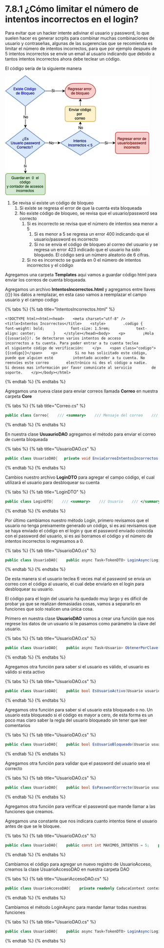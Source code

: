 # 7.8.1 ¿Cómo limitar el número de intentos incorrectos en el login?

Para evitar que un hacker intente adivinar el usuario y password, lo que suelen hacer es generar scrpits para combinar muchas combinaciones de usuario y contraseñas, algunas de las sugerencias que se recomienda es limitar el número de intentos incorrectos, para que por ejemplo después de 5 intentos incorrectos se envíe un email al usuario indicando que debido a tantos intentos incorrectos ahora debe teclear un código. 

El código sería de la siguiente manera

![](../../.gitbook/assets/image%20%28130%29.png)

1. Se revisa si existe un código de bloqueo
   1. Si existe se regresa el error de que la cuenta esta bloqueada
   2. No existe código de bloqueo, se revisa que el usuario/password sea correcto
      1. Si es incorrecto se revisa que el número de intentos sea menor a 5
         1. Si es menor a 5 se regresa un error 400 indicando que el usuario/password es incorrecto
         2. Si no se envia el código de bloqueo al correo del usuario y se regresa un error 423 indicado que el usuario ha sido bloquedo. El código será un número aleatorio de 6 cifras.
      2. Si no es incorrecto se guarda en 0 el número de intentos incorrectos y el código  

Agregamos una carpeta **Templates** aqui vamos a guardar código html para enviar los correos de cuenta bloqueada.

Agregamos un archivo **IntentosIncorrectos.html** y agregamos entre llaves {{}} los datos a remplazar, en esta caso vamos a reemplazar el campo usuario y el campo codigo

{% tabs %}
{% tab title="IntentosIncorrectos.html" %}
```markup
<!DOCTYPE html><html><head>    <meta charset="utf-8" />    <title>Intentos Incorrectos</title>    <style>        .codigo {            font-weight: bold;            font-size: 1.5rem;            text-align: center;        }    </style></head><body>    <p>        ¡Hola {{usuario}}!. Se detectaron varios intentos de acceso         incorrectos a tu cuenta. Para poder entrar a tu cuenta teclea        el siguiente código de verificación:    </p>    <span class="codigo">{{codigo}}</span>    <p>        Si no has solicitado este código, puede que alguien esté         intentado acceder a tu cuenta. No reenvíes este correo        electrónico ni des el código a nadie.        Si deseas mas información por favor comunícate al servicio         de soporte.    </p></body></html>
```
{% endtab %}
{% endtabs %}

Agregamos una nueva clase para enviar correos llamada **Correo** en nuestra carpeta **Core**

{% tabs %}
{% tab title="Correo.cs" %}
```csharp
public class Correo{    /// <summary>    /// Mensaje del correo    /// </summary>    public string Mensaje;    /// <summary>    /// Correos a quien se enviara el correo    /// </summary>    public string Para;        /// <summary>    /// Asunto del correo    /// </summary>    public string Asunto;    /// <summary>    /// Permite enviar un correo    /// </summary>    public void Enviar()    {        string smtpAddress, usuarioCorreo, passwordCorreo;        int puerto = 587;                    smtpAddress = "smtp.gmail.com";        usuarioCorreo = "corrego@gmail.com";        passwordCorreo = "tupassword";        SmtpClient client = new SmtpClient(smtpAddress, puerto)        {            Credentials = new NetworkCredential(usuarioCorreo,                                                     passwordCorreo),            EnableSsl = true,        };        MailMessage mailMessage = new MailMessage        {           From = new MailAddress(usuarioCorreo)        };        mailMessage.To.Add(Para);        mailMessage.IsBodyHtml = true;        mailMessage.Body = Mensaje;        mailMessage.Subject = Asunto;        try        {            client.Send(mailMessage);        }        catch (Exception ex)       {           Console.WriteLine(ex.InnerException);       }}
```
{% endtab %}
{% endtabs %}

En nuestra clase **UsuaurioDAO** agregamos el método para enviar el correo de cuenta bloqueada

{% tabs %}
{% tab title="UsuarioDAO.cs" %}
```csharp
public class UsuarioDAO{   private void EnviaCorreoIntentosIncorrectos(string path,                                string usuario, string email, int codigo)   {       string body = System.IO.File.ReadAllText(           Path.Combine(path,"Templates", "IntentosIncorrectos.html"));       body = body.Replace("{{usuario}}", usuario);       body = body.Replace("{{codigo}}", codigo.ToString());       Correo mail = new Correo()       {           Para = email,           Mensaje = body,           Asunto = "Tu cuenta ha sido bloqueada"       };       try       {           mail.Enviar();       }       catch (Exception ex)       {                Console.WriteLine(ex.InnerException);       }}
```
{% endtab %}
{% endtabs %}

Cambios nuestro archivo **LoginDTO** para agregar el campo código, el cual utilizará el usuario para desbloquear su cuenta

{% tabs %}
{% tab title="LoginDTO" %}
```csharp
public class LoginDTO{    /// <summary>    /// Usuario    /// </summary>    [Required(ErrorMessage = "Required")]    [StringLength(15)]    public string Usuario { get; set; }    /// <summary>    /// Password del usuario    /// </summary>    [Required(ErrorMessage = "Required")]    [StringLength(255)]    public string Password { get; set; }    /// <summary>    /// Código para desbloquear el usuario    /// </summary>    public int Codigo { get; set; }}
```
{% endtab %}
{% endtabs %}

Por último cambiamos nuestro método Login, primero revisamos que el usuario no tenga preivamente generado un código, si es asi revisamos que se haya enviado el código en el login y que el password enviado coincida con el password del usuario, si es asi borramos el código y el número de intentos incorrectos lo regresamos a 0.

{% tabs %}
{% tab title="UsuarioDAO.cs" %}
```csharp
public class UsuarioDAO{    public async Task<TokenDTO> LoginAsync(LoginDTO loginDTO,                                            IConfiguration config)    {        Seguridad seguridad = new Seguridad();                   var usuario = await contexto.Usuario            .FirstOrDefaultAsync(usu => usu.Clave == loginDTO.Usuario);        if (usuario == null)        {            customError = new CustomError(400,                String.Format(this.localizacion                          .GetLocalizedHtmlString("GeneralNoExiste"),                        "La clave del usuario"));            return tokenDTO;        }        //Si el usuario tiene un código mayor a 0, el usuario        // ha sido bloqueado        if (usuario.Codigo > 0 )        {            if (usuario.Password == seguridad                      .GetHash(usuario.Adicional1 + loginDTO.Password)                && usuario.Codigo == loginDTO.Codigo)            {                //Reiniciamos el número de intentos y el código                // para iniciar sesión                usuario.Intentos = 0;                usuario.Codigo = 0;                contexto.SaveChanges();            }            else            {                customError = new CustomError(423,                           this.localizacion                           .GetLocalizedHtmlString("PasswordLocked"));            }                       }        if (usuario.Password != seguridad.GetHash                           (usuario.Adicional1 + loginDTO.Password))        {            usuario.Intentos = usuario.Intentos + 1;            if (usuario.Intentos > 5)            {                Random r = new Random();                int codigo = r.Next(0, 999999);                usuario.Codigo = codigo;                customError = new CustomError(423,                      this.localizacion.                      GetLocalizedHtmlString("PasswordLocked"));                EnviaCorreoIntentosIncorrectos(_path,usuario.Clave,                                                 usuario.Email, codigo);            }            else            {                customError = new CustomError(400,                    this.localizacion                      .GetLocalizedHtmlString("PasswordIncorrecto"));            }            contexto.SaveChanges();            return tokenDTO;        }        if (!usuario.Activo)        {            customError = new CustomError(403,                        this.localizacion                        .GetLocalizedHtmlString("UsuarioInactivo"));            return tokenDTO;        }        tokenDTO = GenerarToken(config, usuario.Id, usuario.Nombre);        var usuarioAcceso = new UsuarioAcceso();        usuarioAcceso.UsuarioId = usuario.Id;               usuarioAcceso.Fecha = DateTime.Now;        usuarioAcceso.Token = tokenDTO.Token;        usuarioAcceso.Activo = true;        usuarioAcceso.Ciudad = "Default";        usuarioAcceso.Estado = "Default";        usuarioAcceso.SistemaOperativo = "Default";        usuarioAcceso.RefreshToken = tokenDTO.RefreshToken;        usuarioAcceso.Navegador = "Default";        contexto.UsuarioAcceso.Add(usuarioAcceso);        contexto.SaveChanges();        return tokenDTO;    }}
```
{% endtab %}
{% endtabs %}

De esta manera si el usuario teclea 6 veces mal el password se envia un correo con el código al usuario, el cual debe enviarlo en el login para desbloquear su usuario.

El código para el login del usuario ha quedado muy largo y es díficil de probar ya que se realizan demasiadas cosas, vamos a separarlo en funciones que solo realicen una única cosa.

Primero en nuestra clase **UsuarioDAO** vamos a crear una función que nos regrese los datos de un usuario si le pasamos como parámetro la clave del usuario.

{% tabs %}
{% tab title="UsuarioDAO.cs" %}
```csharp
public class UsuarioDAO{    public async Task<Usuario> ObtenerPorClave(string clave)    {        var usuario = await contexto.Usuario              .FirstOrDefaultAsync(usu => usu.Clave == clave);        if (usuario==null)        {            customError = new CustomError(400,                            String.Format(this.localizacion                            .GetLocalizedHtmlString("GeneralNoExiste"),                                        "La clave del usuario"));        }        return usuario;    }}
```
{% endtab %}
{% endtabs %}

Agregamos otra función para saber si el usuario es válido, el usuario es válido si esta activo

{% tabs %}
{% tab title="UsuarioDAO.cs" %}
```csharp
public class UsuarioDAO{    public bool EsUsuarioActivo(Usuario usuario)    {                if (!usuario.Activo)        {            customError = new CustomError(403,                         this.localizacion                         .GetLocalizedHtmlString("UsuarioInactivo"));            return false;        }        return true;   }}
```
{% endtab %}
{% endtabs %}

Agregamos otra función para saber si el usuario esta bloqueado o no. Un usuario esta bloqueado si el código es mayor a cero, de esta forma es un poco mas claro saber la regla del usuario bloqueado sin tener que leer comentarios

{% tabs %}
{% tab title="UsuarioDAO.cs" %}
```csharp
public class UsuarioDAO{    public bool EsUsuarioBloqueado(Usuario usuario)    {        return usuario.Codigo > 0;    }}
```
{% endtab %}
{% endtabs %}

Agregamos otra función para validar que el password del usuario sea el correcto

{% tabs %}
{% tab title="UsuarioDAO.cs" %}
```csharp
public class UsuarioDAO{    public bool EsPasswordCorrecto(Usuario usuario, string password)    {        Seguridad seguridad = new Seguridad();        return usuario.Password == seguridad                               .GetHash(usuario.Adicional1 + password);    }}
```
{% endtab %}
{% endtabs %}

Agregamos otra función para verificar el password que mande llamar a las funciones que creamos.

Agregamos una constante que nos indicara cuanto intentos tiene el usuario antes de que se le bloquee.

{% tabs %}
{% tab title="UsuarioDAO.cs" %}
```csharp
public class UsuarioDAO{    public const int MAXIMOS_INTENTOS = 5;    public bool EsPasswordValido(Usuario usuario,                                      string password, int codigo )    {        if (EsUsuarioBloqueado(usuario))        {            //Si el password es correcto validamos que haya enviado            //el código correcto            if (EsPasswordCorrecto(usuario, password)                  && usuario.Codigo == codigo)            {                //Reiniciamos el número de intentos y                 // el código para iniciar sesión                usuario.Intentos = 0;                usuario.Codigo = 0;                contexto.SaveChanges();                return true;            }            else            {                customError = new CustomError(423,                this.localizacion                       .GetLocalizedHtmlString("PasswordLocked"));                return false;            }        }        else        {            if (!EsPasswordCorrecto(usuario, password))            {                usuario.Intentos = usuario.Intentos + 1;                if (usuario.Intentos > MAXIMOS_INTENTOS)                {                        Random r = new Random();                        codigo = r.Next(0, 999999);                        usuario.Codigo = codigo;                        customError = new CustomError(423,                                            this.localizacion                                            .GetLocalizedHtmlString                                            ("PasswordLocked"));                        EnviaCorreoIntentosIncorrectos(_path,                                  usuario.Clave, usuario.Email, codigo);                }                else                {                    customError = new CustomError(400,                    this.localizacion.GetLocalizedHtmlString                         ("PasswordIncorrecto"));                }            }        }        return true;    }}
```
{% endtab %}
{% endtabs %}

Cambiamos el código para agregar un nuevo registro de UsuarioAcceso, creamos la clase  UsuarioAccesoDAO en nuestra carpeta DAO

{% tabs %}
{% tab title="UsuariAccesoDAO.cs" %}
```csharp
public class UsuarioAccesoDAO{    private readonly CaducaContext contexto;    private readonly LocService localizacion;    public UsuarioAccesoDAO(CaducaContext context,                            LocService locService)    {        this.contexto = context;        this.localizacion = locService;    }    public async System.Threading.Tasks.Task<bool>             GuardarAccesoAsync(TokenDTO tokenDTO,                                 int usuarioId)    {        var usuarioAcceso = new UsuarioAcceso();        usuarioAcceso.UsuarioId = usuarioId;        usuarioAcceso.Fecha = DateTime.Now;        usuarioAcceso.Token = tokenDTO.Token;        usuarioAcceso.Activo = true;        usuarioAcceso.SistemaOperativo = "Default";        usuarioAcceso.RefreshToken = tokenDTO.RefreshToken;        usuarioAcceso.Navegador = "Default";        contexto.UsuarioAcceso.Add(usuarioAcceso);        contexto.SaveChanges();        return true;    }}
```
{% endtab %}
{% endtabs %}

Cambiamos el método LoginAsync para mandar llamar todas nuestras funciones

{% tabs %}
{% tab title="UsuarioDAO.cs" %}
```csharp
public class UsuarioDAO{    public async Task<TokenDTO> LoginAsync(LoginDTO loginDTO,                                 IConfiguration config, string ip)    {        var usuario = await ObtenerPorClave(loginDTO.Usuario);        if (usuario == null)            return tokenDTO;        if (!EsUsuarioActivo(usuario))            return tokenDTO;        if (!EsPasswordValido(usuario, loginDTO.Password,                              loginDTO.Codigo))            return tokenDTO;        tokenDTO = GenerarToken(config, usuario.Id, usuario.Nombre);        UsuarioAccesoDAO usuarioAccesoDAO =                   new UsuarioAccesoDAO(contexto, localizacion);        await usuarioAccesoDAO.GuardarAccesoAsync(tokenDTO, usuario.Id, ip);           return tokenDTO;    }}
```
{% endtab %}
{% endtabs %}




